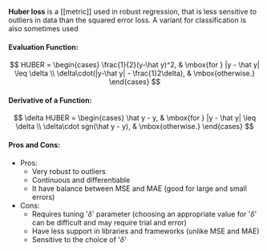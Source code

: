 **Huber loss** is a [[metric]] used in robust regression, that is less sensitive to outliers in data than the squared error loss. A variant for classification is also sometimes used


#### Evaluation Function:
$$
HUBER = \begin{cases} \frac{1}{2}(y-\hat y)^2, & \mbox{for } |y - \hat y| \leq \delta \\ \delta\cdot(|y-\hat y| - \frac{1}2\delta), & \mbox{otherwise.} \end{cases}
$$

#### Derivative of a Function:
$$
\delta HUBER = \begin{cases} \hat y - y, & \mbox{for } |y - \hat y| \leq \delta \\ \delta\cdot sgn(\hat y - y), & \mbox{otherwise.} \end{cases}
$$

#### Pros and Cons:

* Pros:
	* Very robust to outliers
	* Continuous and differentiable
	* It have balance between MSE and MAE (good for large and small errors)
* Cons:
	* Requires tuning '$\delta$' parameter (choosing an appropriate value for '$\delta$' can be difficult and may require trial and error)
	* Have less support in libraries and frameworks (unlike MSE and MAE)
	* Sensitive to the choice of '$\delta$'